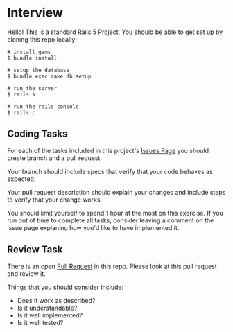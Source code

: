 # Interview

Hello! This is a standard Rails 5 Project. You should be able to get set up by cloning this repo locally:

```
# install gems
$ bundle install

# setup the database
$ bundle exec rake db:setup

# run the server
$ rails s

# run the rails console
$ rails c
```

## Coding Tasks

For each of the tasks included in this project's [Issues Page](../../issues?q=is%3Aissue+is%3Aopen+sort%3Acreated-asc) you should create branch and a pull request.

Your branch should include specs that verify that your code behaves as expected.

Your pull request description should explain your changes and include steps to verify that your change works.

You should limit yourself to spend 1 hour at the most on this exercise. If you run out of time to complete all tasks, consider leaving a comment on the issue page explaning how you'd like to have implemented it.

## Review Task

There is an open [Pull Request](../../pulls?q=is%3Apr+is%3Aopen) in this repo. Please look at this pull request and review it.

Things that you should consider include:

* Does it work as described?
* Is it understandable?
* Is it well implemented?
* Is it well tested?
